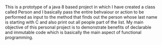 This is a prototype of a java 8 based project in which I have created a class called Person and I basically pass the entire behvaiour or action to be performed as input to the method that finds out the person whose last name is starting with C and also print out all people part of the list. My main objective of this personal project is to demonstrate benefits of declarable and immutable code which is basically the main aspect of functional programming.
